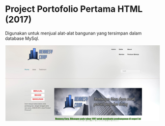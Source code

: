 # Project Portofolio Pertama HTML (2017)

Digunakan untuk menjual alat-alat bangunan yang tersimpan dalam database MySql.


<p align = "center">
<img src="https://github.com/rasyidmisbahuddin/HTML-Project-E-Commerce/blob/main/screenshot.jpeg" alt="drawing" width="650"/>
</p>
